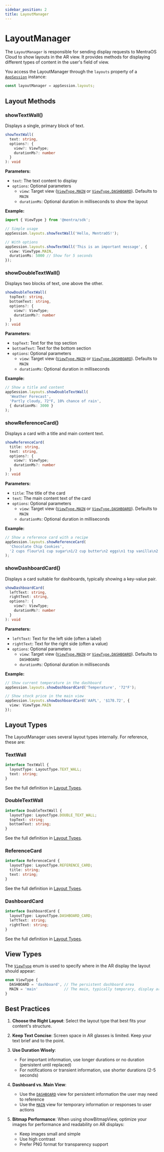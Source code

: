 ```yaml
---
sidebar_position: 2
title: LayoutManager
---
```


# LayoutManager

The `LayoutManager` is responsible for sending display requests to MentraOS Cloud to show layouts in the AR view. It provides methods for displaying different types of content in the user's field of view.

You access the LayoutManager through the `layouts` property of a [`AppSession`](/reference/app-session) instance:

```typescript
const layoutManager = appSession.layouts;
```

## Layout Methods

### showTextWall()

Displays a single, primary block of text.

```typescript
showTextWall(
  text: string,
  options?: {
    view?: ViewType;
    durationMs?: number
  }
): void
```

**Parameters:**
- `text`: The text content to display
- `options`: Optional parameters
  - `view`: Target view ([`ViewType.MAIN`](/reference/enums#viewtype) or [`ViewType.DASHBOARD`](/reference/enums#viewtype)). Defaults to `MAIN`
  - `durationMs`: Optional duration in milliseconds to show the layout

**Example:**
```typescript
import { ViewType } from '@mentra/sdk';

// Simple usage
appSession.layouts.showTextWall('Hello, MentraOS!');

// With options
appSession.layouts.showTextWall('This is an important message', {
  view: ViewType.MAIN,
  durationMs: 5000 // Show for 5 seconds
});
```

### showDoubleTextWall()

Displays two blocks of text, one above the other.

```typescript
showDoubleTextWall(
  topText: string,
  bottomText: string,
  options?: {
    view?: ViewType;
    durationMs?: number
  }
): void
```

**Parameters:**
- `topText`: Text for the top section
- `bottomText`: Text for the bottom section
- `options`: Optional parameters
  - `view`: Target view ([`ViewType.MAIN`](/reference/enums#viewtype) or [`ViewType.DASHBOARD`](/reference/enums#viewtype)). Defaults to `MAIN`
  - `durationMs`: Optional duration in milliseconds

**Example:**
```typescript
// Show a title and content
appSession.layouts.showDoubleTextWall(
  'Weather Forecast',
  'Partly cloudy, 72°F, 10% chance of rain',
  { durationMs: 3000 }
);
```

### showReferenceCard()

Displays a card with a title and main content text.

```typescript
showReferenceCard(
  title: string,
  text: string,
  options?: {
    view?: ViewType;
    durationMs?: number
  }
): void
```

**Parameters:**
- `title`: The title of the card
- `text`: The main content text of the card
- `options`: Optional parameters
  - `view`: Target view ([`ViewType.MAIN`](/reference/enums#viewtype) or [`ViewType.DASHBOARD`](/reference/enums#viewtype)). Defaults to `MAIN`
  - `durationMs`: Optional duration in milliseconds

**Example:**
```typescript
// Show a reference card with a recipe
appSession.layouts.showReferenceCard(
  'Chocolate Chip Cookies',
  '2 cups flour\n1 cup sugar\n1/2 cup butter\n2 eggs\n1 tsp vanilla\n2 cups chocolate chips\n\nMix ingredients. Bake at 350°F for 10-12 minutes.'
);
```


### showDashboardCard()

Displays a card suitable for dashboards, typically showing a key-value pair.

```typescript
showDashboardCard(
  leftText: string,
  rightText: string,
  options?: {
    view?: ViewType;
    durationMs?: number
  }
): void
```

**Parameters:**
- `leftText`: Text for the left side (often a label)
- `rightText`: Text for the right side (often a value)
- `options`: Optional parameters
  - `view`: Target view ([`ViewType.MAIN`](/reference/enums#viewtype) or [`ViewType.DASHBOARD`](/reference/enums#viewtype)). Defaults to `DASHBOARD`
  - `durationMs`: Optional duration in milliseconds

**Example:**
```typescript
// Show current temperature in the dashboard
appSession.layouts.showDashboardCard('Temperature', '72°F');

// Show stock price in the main view
appSession.layouts.showDashboardCard('AAPL', '$178.72', {
  view: ViewType.MAIN
});
```

## Layout Types

The LayoutManager uses several layout types internally. For reference, these are:

### TextWall

```typescript
interface TextWall {
  layoutType: LayoutType.TEXT_WALL;
  text: string;
}
```

See the full definition in [Layout Types](/reference/interfaces/layout-types#textwall).

### DoubleTextWall

```typescript
interface DoubleTextWall {
  layoutType: LayoutType.DOUBLE_TEXT_WALL;
  topText: string;
  bottomText: string;
}
```

See the full definition in [Layout Types](/reference/interfaces/layout-types#doubletextwall).

### ReferenceCard

```typescript
interface ReferenceCard {
  layoutType: LayoutType.REFERENCE_CARD;
  title: string;
  text: string;
}
```

See the full definition in [Layout Types](/reference/interfaces/layout-types#referencecard).

### DashboardCard

```typescript
interface DashboardCard {
  layoutType: LayoutType.DASHBOARD_CARD;
  leftText: string;
  rightText: string;
}
```

See the full definition in [Layout Types](/reference/interfaces/layout-types#dashboardcard).

## View Types

The [`ViewType`](/reference/enums#viewtype) enum is used to specify where in the AR display the layout should appear:

```typescript
enum ViewType {
  DASHBOARD = 'dashboard', // The persistent dashboard area
  MAIN = 'main'            // The main, typically temporary, display area
}
```

## Best Practices

1. **Choose the Right Layout**: Select the layout type that best fits your content's structure.

2. **Keep Text Concise**: Screen space in AR glasses is limited. Keep your text brief and to the point.

3. **Use Duration Wisely**:
   - For important information, use longer durations or no duration (persistent until replaced)
   - For notifications or transient information, use shorter durations (2-5 seconds)

4. **Dashboard vs. Main View**:
   - Use the [`DASHBOARD`](/reference/enums#viewtype) view for persistent information the user may need to reference
   - Use the [`MAIN`](/reference/enums#viewtype) view for temporary information or responses to user actions

5. **Bitmap Performance**: When using showBitmapView, optimize your images for performance and readability on AR displays:
   - Keep images small and simple
   - Use high contrast
   - Prefer PNG format for transparency support